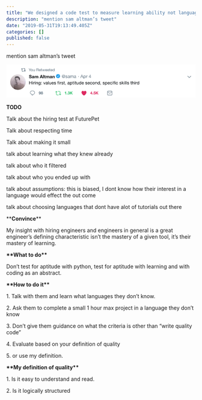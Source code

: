 ```yaml
---
title: "We designed a code test to measure learning ability not language ability. It worked really well."
description: "mention sam altman’s tweet"
date: "2019-05-31T19:13:49.405Z"
categories: []
published: false
---
```


mention sam altman’s tweet

![](./asset-1.png)

**TODO**

Talk about the hiring test at FuturePet

Talk about respecting time

Talk about making it small

talk about learning what they knew already

talk about who it filtered

talk about who you ended up with

talk about assumptions: this is biased, I dont know how their interest in a language would effect the out come

talk about choosing languages that dont have alot of tutorials out there

  

\*\***Convince**\*\*

My insight with hiring engineers and engineers in general is a great engineer’s defining characteristic isn’t the mastery of a given tool, it’s their mastery of learning.

**\*\*What to do\*\***

Don’t test for aptitude with python, test for aptitude with learning and with coding as an abstract.

**\*\*How to do it\*\***

1\. Talk with them and learn what languages they don’t know.

2\. Ask them to complete a small 1 hour max project in a language they don’t know

3\. Don’t give them guidance on what the criteria is other than “write quality code”

4\. Evaluate based on your definition of quality

5\. or use my definition.

**\*\*My definition of quality\*\***

1\. Is it easy to understand and read.

2\. Is it logically structured